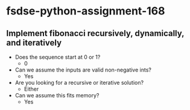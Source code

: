 # fsdse-python-assignment-168
## Implement fibonacci recursively, dynamically, and iteratively
* Does the sequence start at 0 or 1?
    * 0
* Can we assume the inputs are valid non-negative ints?
    * Yes
* Are you looking for a recursive or iterative solution?
    * Either
* Can we assume this fits memory?
    * Yes
